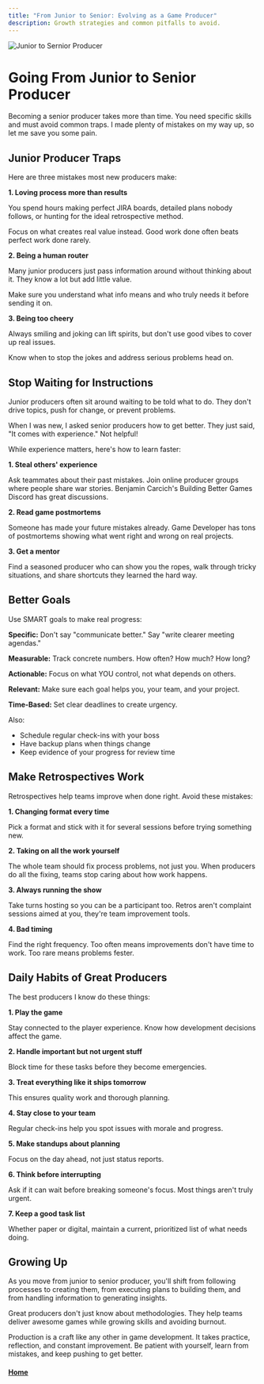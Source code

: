 ```yaml
---
title: "From Junior to Senior: Evolving as a Game Producer"
description: Growth strategies and common pitfalls to avoid.
---
```


![Junior to Sernior Producer](./assets/placeholdername.png)

# Going From Junior to Senior Producer

Becoming a senior producer takes more than time. You need specific skills and must avoid common traps. I made plenty of mistakes on my way up, so let me save you some pain.

## Junior Producer Traps

Here are three mistakes most new producers make:

**1. Loving process more than results**

You spend hours making perfect JIRA boards, detailed plans nobody follows, or hunting for the ideal retrospective method.

Focus on what creates real value instead. Good work done often beats perfect work done rarely.

**2. Being a human router**

Many junior producers just pass information around without thinking about it. They know a lot but add little value.

Make sure you understand what info means and who truly needs it before sending it on.

**3. Being too cheery**

Always smiling and joking can lift spirits, but don't use good vibes to cover up real issues. 

Know when to stop the jokes and address serious problems head on.

## Stop Waiting for Instructions

Junior producers often sit around waiting to be told what to do. They don't drive topics, push for change, or prevent problems.

When I was new, I asked senior producers how to get better. They just said, "It comes with experience." Not helpful!

While experience matters, here's how to learn faster:

**1. Steal others' experience**

Ask teammates about their past mistakes. Join online producer groups where people share war stories. Benjamin Carcich's Building Better Games Discord has great discussions.

**2. Read game postmortems**

Someone has made your future mistakes already. Game Developer has tons of postmortems showing what went right and wrong on real projects.

**3. Get a mentor**

Find a seasoned producer who can show you the ropes, walk through tricky situations, and share shortcuts they learned the hard way.

## Better Goals

Use SMART goals to make real progress:

**Specific:** Don't say "communicate better." Say "write clearer meeting agendas."

**Measurable:** Track concrete numbers. How often? How much? How long?

**Actionable:** Focus on what YOU control, not what depends on others.

**Relevant:** Make sure each goal helps you, your team, and your project.

**Time-Based:** Set clear deadlines to create urgency.

Also:
- Schedule regular check-ins with your boss
- Have backup plans when things change
- Keep evidence of your progress for review time

## Make Retrospectives Work

Retrospectives help teams improve when done right. Avoid these mistakes:

**1. Changing format every time**

Pick a format and stick with it for several sessions before trying something new.

**2. Taking on all the work yourself**

The whole team should fix process problems, not just you. When producers do all the fixing, teams stop caring about how work happens.

**3. Always running the show**

Take turns hosting so you can be a participant too. Retros aren't complaint sessions aimed at you, they're team improvement tools.

**4. Bad timing**

Find the right frequency. Too often means improvements don't have time to work. Too rare means problems fester.

## Daily Habits of Great Producers

The best producers I know do these things:

**1. Play the game**

Stay connected to the player experience. Know how development decisions affect the game.

**2. Handle important but not urgent stuff**

Block time for these tasks before they become emergencies.

**3. Treat everything like it ships tomorrow**

This ensures quality work and thorough planning.

**4. Stay close to your team**

Regular check-ins help you spot issues with morale and progress.

**5. Make standups about planning**

Focus on the day ahead, not just status reports.

**6. Think before interrupting**

Ask if it can wait before breaking someone's focus. Most things aren't truly urgent.

**7. Keep a good task list**

Whether paper or digital, maintain a current, prioritized list of what needs doing.

## Growing Up

As you move from junior to senior producer, you'll shift from following processes to creating them, from executing plans to building them, and from handling information to generating insights.

Great producers don't just know about methodologies. They help teams deliver awesome games while growing skills and avoiding burnout.

Production is a craft like any other in game development. It takes practice, reflection, and constant improvement. Be patient with yourself, learn from mistakes, and keep pushing to get better.

#### [Home](./README.md) 
